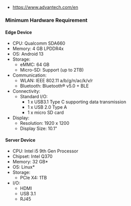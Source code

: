 - https://www.advantech.com/en

### Minimum Hardware Requirement 

#### Edge Device
- CPU: Qualcomm SDA660
- Memory: 4 GB LPDDR4x
- OS: Android 13
- Storage: 
  - eMMC: 64 GB
  - Micro-SD: Support (up to 2TB)
- Communication: 
  - WLAN: IEEE 802.11 a/b/g/n/ac/k/v/r
  - Bluetooth: Bluetooth® v5.0 + BLE
- Connectivity:
  - Standard I/O: 
    - 1 x USB3.1 Type C supporting data transmission 
    - 1 x USB 2.0 Type A
    - 1 x micro SD card
- Display: 
  - Resolution: 1920 x 1200
  - Display Size: 10.1"

#### Server Device
- CPU: Intel i5 9th Gen Processor
- Chipset: Intel Q370 
- Memory: 32 GB*
- OS: Linux*
- Storage: 
  - PCIe X4: 1TB
- I/O:
  - HDMI
  - USB 3.1
  - RJ45